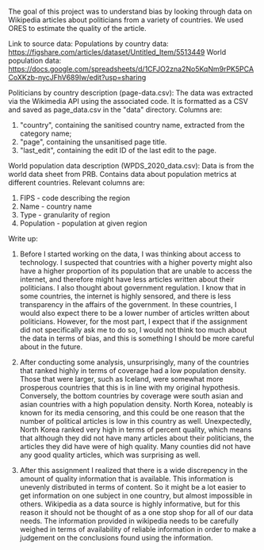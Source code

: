 The goal of this project was to understand bias by looking through data on Wikipedia articles about politicians from a variety of countries. We used ORES to estimate the quality of the article.

Link to source data:
Populations by country data: https://figshare.com/articles/dataset/Untitled_Item/5513449
World population data: https://docs.google.com/spreadsheets/d/1CFJO2zna2No5KqNm9rPK5PCACoXKzb-nycJFhV689Iw/edit?usp=sharing

Politicians by country description (page-data.csv):
The data was extracted via the Wikimedia API using the associated code. It is formatted as a CSV and saved as page_data.csv in the "data" directory. Columns are:

1. "country", containing the sanitised country name, extracted from the category name;
2. "page", containing the unsanitised page title.
3. "last_edit", containing the edit ID of the last edit to the page.

World population data description (WPDS_2020_data.csv):
Data is from the world data sheet from PRB. Contains data about population metrics at different countries.
Relevant columns are:

1. FIPS - code describing the region
2. Name - country name
3. Type - granularity of region
6. Population - population at given region

Write up:
1. Before I started working on the data, I was thinking about access to technology. I suspected that countries with a higher poverty might also have a higher proportion of its population that are unable to access the internet, and therefore might have less articles written about their politicians. I also thought about government regulation. I know that in some countries, the internet is highly sensored, and there is less transparency in the affairs of the government. In these countries, I would also expect there to be a lower number of articles written about politicians. However, for the most part, I expect that if the assignment did not specifically ask me to do so, I would not think too much about the data in terms of bias, and this is something I should be more careful about in the future.

2. After conducting some analysis, unsurprisingly, many of the countries that ranked highly in terms of coverage had a low population density. Those that were larger, such as Iceland, were somewhat more prosperous countries that this is in line with my original hypothesis. Conversely, the bottom countries by coverage were south asian and asian countries with a high population density. North Korea, noteably is known for its media censoring, and this could be one reason that the number of political articles is low in this country as well. Unexpectedly, North Korea ranked very high in terms of percent quality, which means that although they did not have many articles about their politicians, the articles they did have were of high quality. Many counties did not have any good quality articles, which was surprising as well.

3. After this assignment I realized that there is a wide discrepency in the amount of quality information that is available. This information is unevenly distributed in terms of content. So it might be a lot easier to get information on one subject in one country, but almost impossible in others. Wikipedia as a data source is highly informative, but for this reason it should not be thought of as a one stop shop for all of our data needs. The information provided in wikipedia needs to be carefully weighed in terms of availability of reliable information in order to make a judgement on the conclusions found using the information.
